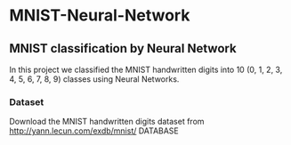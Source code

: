 # MNIST-Neural-Network
## MNIST classification by Neural Network
In this project we classified the MNIST handwritten digits into 10 (0, 1, 2, 3, 4, 5, 6, 7, 8, 9) classes using Neural Networks.

### Dataset
Download the MNIST handwritten digits dataset from http://yann.lecun.com/exdb/mnist/ DATABASE
